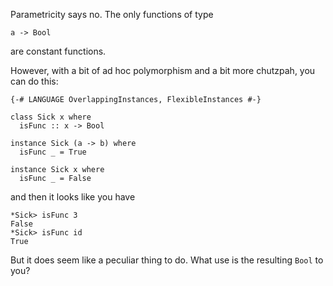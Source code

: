 Parametricity says no. The only functions of type

    a -> Bool

are constant functions.

However, with a bit of ad hoc polymorphism and a bit more chutzpah, you can do this:

    {-# LANGUAGE OverlappingInstances, FlexibleInstances #-}

    class Sick x where
      isFunc :: x -> Bool

    instance Sick (a -> b) where
      isFunc _ = True

    instance Sick x where
      isFunc _ = False

and then it looks like you have

    *Sick> isFunc 3
    False
    *Sick> isFunc id
    True

But it does seem like a peculiar thing to do. What use is the resulting `Bool` to you?
